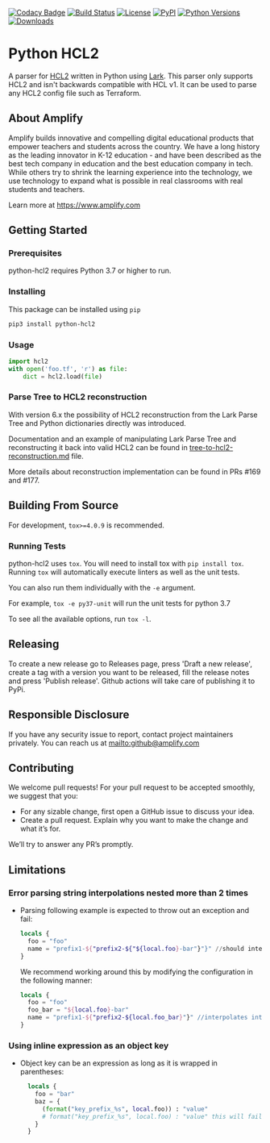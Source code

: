 [![Codacy Badge](https://app.codacy.com/project/badge/Grade/2e2015f9297346cbaa788c46ab957827)](https://app.codacy.com/gh/amplify-education/python-hcl2/dashboard?utm_source=gh&utm_medium=referral&utm_content=&utm_campaign=Badge_grade)
[![Build Status](https://travis-ci.org/amplify-education/python-hcl2.svg?branch=master)](https://travis-ci.org/amplify-education/python-hcl2)
[![License](https://img.shields.io/badge/license-MIT-blue.svg)](https://raw.githubusercontent.com/amplify-education/python-hcl2/master/LICENSE)
[![PyPI](https://img.shields.io/pypi/v/python-hcl2.svg)](https://pypi.org/project/python-hcl2/)
[![Python Versions](https://img.shields.io/pypi/pyversions/python-hcl2.svg)](https://pypi.python.org/pypi/python-hcl2)
[![Downloads](https://img.shields.io/badge/dynamic/json.svg?label=downloads&url=https%3A%2F%2Fpypistats.org%2Fapi%2Fpackages%2Fpython-hcl2%2Frecent&query=data.last_month&colorB=brightgreen&suffix=%2FMonth)](https://pypistats.org/packages/python-hcl2)

# Python HCL2

A parser for [HCL2](https://github.com/hashicorp/hcl/blob/hcl2/hclsyntax/spec.md) written in Python using
[Lark](https://github.com/lark-parser/lark). This parser only supports HCL2 and isn't backwards compatible
with HCL v1. It can be used to parse any HCL2 config file such as Terraform.

## About Amplify

Amplify builds innovative and compelling digital educational products that empower teachers and students across the
country. We have a long history as the leading innovator in K-12 education - and have been described as the best tech
company in education and the best education company in tech. While others try to shrink the learning experience into
the technology, we use technology to expand what is possible in real classrooms with real students and teachers.

Learn more at <https://www.amplify.com>

## Getting Started

### Prerequisites

python-hcl2 requires Python 3.7 or higher to run.

### Installing

This package can be installed using `pip`

```sh
pip3 install python-hcl2
```

### Usage

```python
import hcl2
with open('foo.tf', 'r') as file:
    dict = hcl2.load(file)
```

### Parse Tree to HCL2 reconstruction

With version 6.x the possibility of HCL2 reconstruction from the Lark Parse Tree and Python dictionaries directly was introduced.

Documentation and an example of manipulating Lark Parse Tree and reconstructing it back into valid HCL2 can be found in [tree-to-hcl2-reconstruction.md](https://github.com/amplify-education/python-hcl2/blob/main/tree-to-hcl2-reconstruction.md) file.

More details about reconstruction implementation can be found in PRs #169 and #177.

## Building From Source

For development, `tox>=4.0.9` is recommended.

### Running Tests

python-hcl2 uses `tox`. You will need to install tox with `pip install tox`.
Running `tox` will automatically execute linters as well as the unit tests.

You can also run them individually with the `-e` argument.

For example, `tox -e py37-unit` will run the unit tests for python 3.7

To see all the available options, run `tox -l`.

## Releasing

To create a new release go to Releases page, press 'Draft a new release', create a tag
with a version you want to be released, fill the release notes and press 'Publish release'.
Github actions will take care of publishing it to PyPi.

## Responsible Disclosure

If you have any security issue to report, contact project maintainers privately.
You can reach us at <mailto:github@amplify.com>

## Contributing

We welcome pull requests! For your pull request to be accepted smoothly, we suggest that you:

- For any sizable change, first open a GitHub issue to discuss your idea.
- Create a pull request.  Explain why you want to make the change and what it’s for.

We’ll try to answer any PR’s promptly.

## Limitations

### Error parsing string interpolations nested more than 2 times

- Parsing following example is expected to throw out an exception and fail:
  ```terraform
  locals {
    foo = "foo"
    name = "prefix1-${"prefix2-${"${local.foo}-bar"}"}" //should interpolate into "prefix1-prefix2-foo-bar" but fails
  }
  ```
  We recommend working around this by modifying the configuration in the following manner:
  ```terraform
  locals {
    foo = "foo"
    foo_bar = "${local.foo}-bar"
    name = "prefix1-${"prefix2-${local.foo_bar}"}" //interpolates into "prefix1-prefix2-foo-bar"
  }
  ```

### Using inline expression as an object key

- Object key can be an expression as long as it is wrapped in parentheses:
  ```terraform
    locals {
      foo = "bar"
      baz = {
        (format("key_prefix_%s", local.foo)) : "value"
        # format("key_prefix_%s", local.foo) : "value" this will fail
      }
    }
  ```
